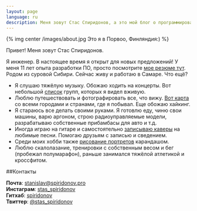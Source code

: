 ```yaml
---
layout: page
language: ru
description: Меня зовут Стас Спиридонов, а это мой блог о программировании, музыке, рисовании, книгах, хобби и других интересных штуках.
---
```


{% img center /images/about.jpg Это я в Порвоо, Финляндия:) %}

Привет! Меня зовут Стас Спиридонов.

Я инженер. В настоящее время я открыт для новых предложений! У меня 11 лет опыта разработки ПО, просто посмотрите [мое резюме тут](/resume_stanislav_spiridonov.pdf). Родом из суровой Сибири. Сейчас живу и работаю в Самаре. Что ещё? 

* Я слушаю тяжёлую музыку. Обожаю ходить на концерты. Вот небольшой [список](/ru/concerts) групп, которых я видел вживую.
* Люблю путешествовать и фотографировать все, что вижу. [Вот карта](https://drive.google.com/open?id=1LANm8dHR8LlrDBA8Onw_2SgB4Vs&usp=sharing) со всеми городами и странами, где я побывал. Еще обожаю хайкинг.
* Я стараюсь все делать своими руками. Я готовлю еду, чиню свои машины, варю аргоном, строю радиоуправляемые модели, разрабатываю собственные прибамбасы для авто и т.д.
* Иногда играю на гитаре и самостоятельно [записываю каверы](/ru/covers) на любимые песни. Помогаю друзьям с записью и сведением.
* Среди моих хобби также [рисование портретов](/ru/drawings) карандашом.
* Люблю скалолазание, тренировки с собственным весом и бег (пробежал полумарафон), раньше занимался тяжёлой атлетикой и кроссфитом.

##Контакты

**Почта**: [stanislav@spiridonov.pro](mailto:stanislav@spiridonov.pro)  
**Инстаграм**: [stas_spiridonov](https://www.instagram.com/stas_spiridonov/)  
**Гитхаб**: [spiridonov](https://github.com/spiridonov)  
**Твиттер**: [@stas_spiridonov](https://twitter.com/stas_spiridonov)  
